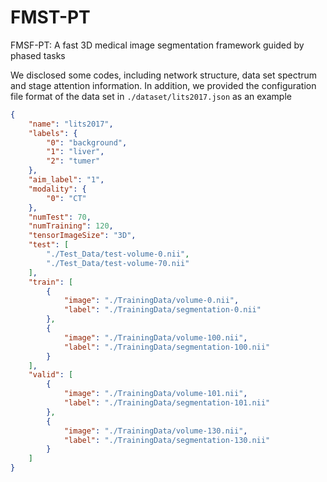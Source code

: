 # FMST-PT
FMSF-PT: A fast 3D medical image segmentation framework guided by phased tasks

We disclosed some codes, including network structure, data set spectrum and stage attention information. In addition, we provided the configuration file format of the data set in `./dataset/lits2017.json` as an example


```json
{
    "name": "lits2017",
    "labels": {
        "0": "background",
        "1": "liver",
        "2": "tumer"
    },
    "aim_label": "1",
    "modality": {
        "0": "CT"
    },
    "numTest": 70,
    "numTraining": 120,
    "tensorImageSize": "3D",
    "test": [
        "./Test_Data/test-volume-0.nii",
        "./Test_Data/test-volume-70.nii"
    ],
    "train": [
        {
            "image": "./TrainingData/volume-0.nii",
            "label": "./TrainingData/segmentation-0.nii"
        },
        {
            "image": "./TrainingData/volume-100.nii",
            "label": "./TrainingData/segmentation-100.nii"
        }
    ],
    "valid": [
        {
            "image": "./TrainingData/volume-101.nii",
            "label": "./TrainingData/segmentation-101.nii"
        },
        {
            "image": "./TrainingData/volume-130.nii",
            "label": "./TrainingData/segmentation-130.nii"
        }
    ]
}
```
